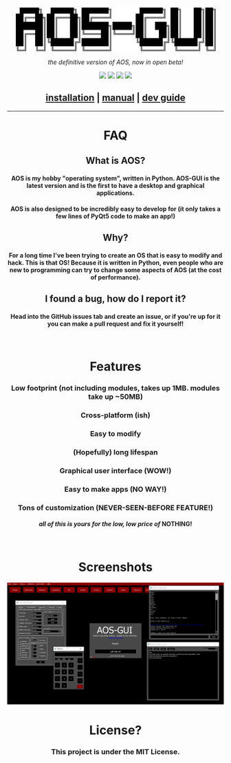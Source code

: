 
<p align="center">
    <img src="MDs/resources/images/aosgui-black.png">
</p>
<p align="center">
    <i>the definitive version of AOS, now in open beta!</i>
</p>
<p align="center">
    <img src="https://img.shields.io/github/v/release/nanobot567/AOS-GUI">
    <img src="https://img.shields.io/github/stars/nanobot567/AOS-GUI?color=darkred&label=stars&logo=github&style=flat">
    <img src="https://img.shields.io/github/downloads/nanobot567/AOS-GUI/total?color=darkred">
    <img src="https://img.shields.io/badge/platform-windows%20|%20macos%20(ish)%20|%20linux-darkred">
</p>

<h2 align="center"><a href="https://github.com/nanobot567/AOS-GUI/blob/main/MDs/install.md">installation</a> | <a href="https://github.com/nanobot567/AOS-GUI/blob/main/MDs/manual.md">manual</a> | <a href="https://github.com/nanobot567/AOS-GUI/blob/main/MDs/dev.md">dev guide</a></h2>

<hr>

<h1 align="center">FAQ</h1>

<h2 align="center"> What is AOS? </h2>
<h4 align="center">AOS is my hobby "operating system", written in Python. AOS-GUI is the latest version and is the first to have a desktop and graphical applications.</h4>
<h4 align="center">AOS is also designed to be incredibly easy to develop for (it only takes a few lines of PyQt5 code to make an app!)</h4>
<h2 align="center"> Why? </h2>
<h4 align="center">For a long time I've been trying to create an OS that is easy to modify and hack. This is that OS! Because it is written in Python, even people who are new to programming can try to change some aspects of AOS (at the cost of performance).
<h2 align="center">I found a bug, how do I report it?</h2>
<h4 align="center">Head into the GitHub issues tab and create an issue, or if you're up for it you can make a pull request and fix it yourself!</h4>
<br>
<h1 align="center">Features</h1>
<h3 align="center">Low footprint (not including modules, takes up 1MB. modules take up ~50MB)</h3>
<h3 align="center">Cross-platform (ish)</h3>
<h3 align="center">Easy to modify</h3>
<h3 align="center">(Hopefully) long lifespan</h3>
<h3 align="center">Graphical user interface (WOW!)</h3> <!-- align all dis -->
<h3 align="center">Easy to make apps (NO WAY!)</h3>
<h3 align="center">Tons of customization (NEVER-SEEN-BEFORE FEATURE!)</h3>
<p>
<h4 align="center"><i>all of this is yours for the low, low price of </i>NOTHING!</h4>
<br>
<h1 align="center">Screenshots</h1>
<img src="MDs/resources/images/usage.png">

<br>
<h1 align="center">License?</h1>
<h3 align="center">This project is under the MIT License.</h3>